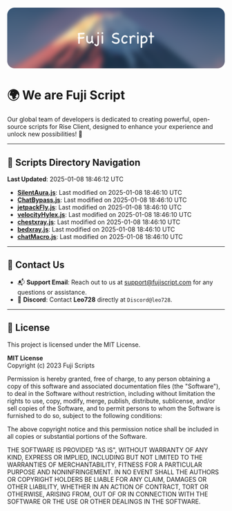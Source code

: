 ![Banner](.github/b.webp)

# 🌍 **We are Fuji Script**

Our global team of developers is dedicated to creating powerful, open-source scripts for Rise Client, designed to enhance your experience and unlock new possibilities! 🌟

---
<!-- SCRIPTS_NAVIGATION_START -->
## 📂 **Scripts Directory Navigation**

**Last Updated**: 2025-01-08 18:46:12 UTC

- **[SilentAura.js](scripts/SilentAura.js)**: Last modified on 2025-01-08 18:46:10 UTC
- **[ChatBypass.js](scripts/ChatBypass.js)**: Last modified on 2025-01-08 18:46:10 UTC
- **[jetpackFly.js](scripts/jetpackFly.js)**: Last modified on 2025-01-08 18:46:10 UTC
- **[velocityHylex.js](scripts/velocityHylex.js)**: Last modified on 2025-01-08 18:46:10 UTC
- **[chestxray.js](scripts/chestxray.js)**: Last modified on 2025-01-08 18:46:10 UTC
- **[bedxray.js](scripts/bedxray.js)**: Last modified on 2025-01-08 18:46:10 UTC
- **[chatMacro.js](scripts/chatMacro.js)**: Last modified on 2025-01-08 18:46:10 UTC

<!-- SCRIPTS_NAVIGATION_END -->

---

## 💬 **Contact Us**  
- 📬 **Support Email**: Reach out to us at [support@fujiscript.com](mailto:support@fujiscript.com) for any questions or assistance.  
- 💬 **Discord**: Contact **Leo728** directly at `Discord@leo728`.

---

## 📜 **License**

This project is licensed under the MIT License.  

**MIT License**  
Copyright (c) 2023 Fuji Scripts  

Permission is hereby granted, free of charge, to any person obtaining a copy of this software and associated documentation files (the "Software"), to deal in the Software without restriction, including without limitation the rights to use, copy, modify, merge, publish, distribute, sublicense, and/or sell copies of the Software, and to permit persons to whom the Software is furnished to do so, subject to the following conditions:  

The above copyright notice and this permission notice shall be included in all copies or substantial portions of the Software.  

THE SOFTWARE IS PROVIDED "AS IS", WITHOUT WARRANTY OF ANY KIND, EXPRESS OR IMPLIED, INCLUDING BUT NOT LIMITED TO THE WARRANTIES OF MERCHANTABILITY, FITNESS FOR A PARTICULAR PURPOSE AND NONINFRINGEMENT. IN NO EVENT SHALL THE AUTHORS OR COPYRIGHT HOLDERS BE LIABLE FOR ANY CLAIM, DAMAGES OR OTHER LIABILITY, WHETHER IN AN ACTION OF CONTRACT, TORT OR OTHERWISE, ARISING FROM, OUT OF OR IN CONNECTION WITH THE SOFTWARE OR THE USE OR OTHER DEALINGS IN THE SOFTWARE.  
